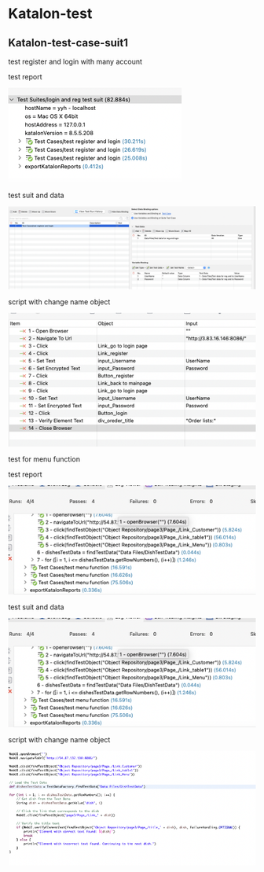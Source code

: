 # Katalon-test
## Katalon-test-case-suit1
test register and login with many account

test report

![Image text](https://github.com/SE234-project/Katalon-test/blob/main/img/1-1.png)

test suit and data

![Image text](https://github.com/SE234-project/Katalon-test/blob/main/img/1-2.png)

script with change name object

![Image text](https://github.com/SE234-project/Katalon-test/blob/main/img/1-3.png)

test for menu function

test report

![Image text](https://github.com/SE234-project/Katalon-test/blob/main/img/2-1.png)

test suit and data

![Image text](https://github.com/SE234-project/Katalon-test/blob/main/img/2-1.png)

script with change name object

![Image text](https://github.com/SE234-project/Katalon-test/blob/main/img/2-3.png)
